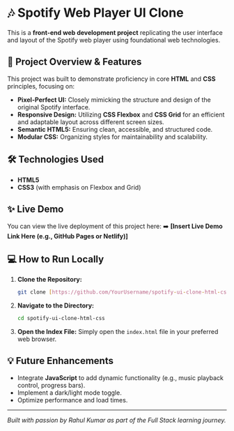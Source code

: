# 🎶 Spotify Web Player UI Clone

This is a **front-end web development project** replicating the user interface and layout of the Spotify web player using foundational web technologies.

## 🚀 Project Overview & Features

This project was built to demonstrate proficiency in core **HTML** and **CSS** principles, focusing on:

* **Pixel-Perfect UI:** Closely mimicking the structure and design of the original Spotify interface.
* **Responsive Design:** Utilizing **CSS Flexbox** and **CSS Grid** for an efficient and adaptable layout across different screen sizes.
* **Semantic HTML5:** Ensuring clean, accessible, and structured code.
* **Modular CSS:** Organizing styles for maintainability and scalability.

## 🛠️ Technologies Used

* **HTML5**
* **CSS3** (with emphasis on Flexbox and Grid)

## ✨ Live Demo

You can view the live deployment of this project here:
➡️ **[Insert Live Demo Link Here (e.g., GitHub Pages or Netlify)]**

## 💻 How to Run Locally

1.  **Clone the Repository:**
    ```bash
    git clone [https://github.com/YourUsername/spotify-ui-clone-html-css.git](https://github.com/YourUsername/spotify-ui-clone-html-css.git)
    ```
2.  **Navigate to the Directory:**
    ```bash
    cd spotify-ui-clone-html-css
    ```
3.  **Open the Index File:**
    Simply open the `index.html` file in your preferred web browser.

## 💡 Future Enhancements

* Integrate **JavaScript** to add dynamic functionality (e.g., music playback control, progress bars).
* Implement a dark/light mode toggle.
* Optimize performance and load times.

---
*Built with passion by Rahul Kumar as part of the Full Stack learning journey.*